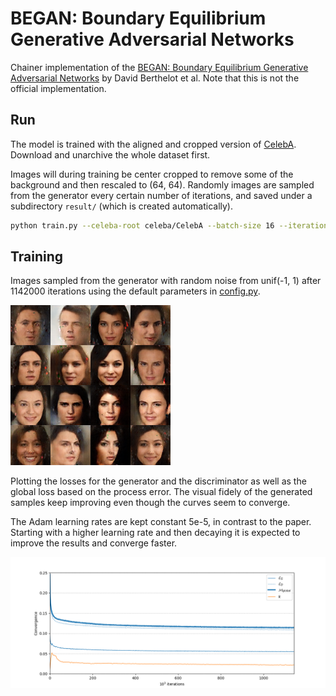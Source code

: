 # BEGAN: Boundary Equilibrium Generative Adversarial Networks

Chainer implementation of the [BEGAN: Boundary Equilibrium Generative Adversarial Networks](https://arxiv.org/abs/1703.10717) by David Berthelot et al. Note that this is not the official implementation.

## Run

The model is trained with the aligned and cropped version of [CelebA](http://mmlab.ie.cuhk.edu.hk/projects/CelebA.html). Download and unarchive the whole dataset first.

Images will during training be center cropped to remove some of the background and then rescaled to (64, 64). Randomly images are sampled from the generator every certain number of iterations, and saved under a subdirectory `result/` (which is created automatically).

```bash
python train.py --celeba-root celeba/CelebA --batch-size 16 --iterations 10000 --gpu 1
```

## Training

Images sampled from the generator with random noise from unif(-1, 1) after 1142000 iterations using the default parameters in [config.py](config.py).

![](images/sample_1142000.png)

Plotting the losses for the generator and the discriminator as well as the global loss based on the process error. The visual fidely of the generated samples keep improving even though the curves seem to converge.

The Adam learning rates are kept constant 5e-5, in contrast to the paper. Starting with a higher learning rate and then decaying it is expected to improve the results and converge faster.

![](images/loss.png)
